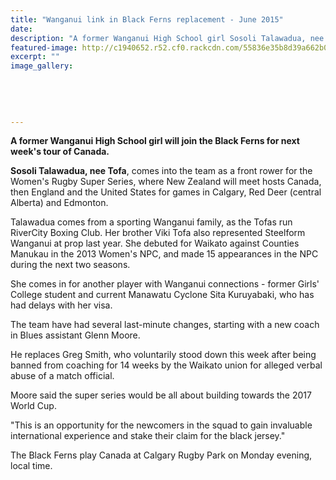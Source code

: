 ```yaml
---
title: "Wanganui link in Black Ferns replacement - June 2015"
date: 
description: "A former Wanganui High School girl Sosoli Talawadua, nee Tofa, will join the Black Ferns for next week's tour of Canada, Wanganui Chronicle article on 19/6/15..."
featured-image: http://c1940652.r52.cf0.rackcdn.com/55836e35b8d39a662b000179/Sosoli-Talawadna,-neeTOFA,-Black-Ferns-19.6.15.jpg
excerpt: ""
image_gallery:
    
    
    
    
    
---
```


<p><strong>A former Wanganui High School girl will join the Black Ferns for next week's tour of Canada.</strong></p>
<p><strong>Sosoli Talawadua, nee Tofa</strong>, comes into the team as a front rower for the Women's Rugby Super Series, where New Zealand will meet hosts Canada, then England and the United States for games in Calgary, Red Deer (central Alberta) and Edmonton.</p>
<p>Talawadua comes from a sporting Wanganui family, as the Tofas run RiverCity Boxing Club. Her brother Viki Tofa also represented Steelform Wanganui at prop last year. She debuted for Waikato against Counties Manukau in the 2013 Women's NPC, and made 15 appearances in the NPC during the next two seasons.</p>
<p>She comes in for another player with Wanganui connections - former Girls' College student and current Manawatu Cyclone Sita Kuruyabaki, who has had delays with her visa.</p>
<p>The team have had several last-minute changes, starting with a new coach in Blues assistant Glenn Moore.</p>
<p>He replaces Greg Smith, who voluntarily stood down this week after being banned from coaching for 14 weeks by the Waikato union for alleged verbal abuse of a match official.</p>
<p>Moore said the super series would be all about building towards the 2017 World Cup.</p>
<p>"This is an opportunity for the newcomers in the squad to gain invaluable international experience and stake their claim for the black jersey."</p>
<p>The Black Ferns play Canada at Calgary Rugby Park on Monday evening, local time.</p>

